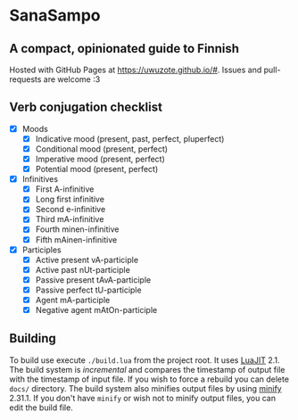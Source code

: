 # SanaSampo
## A compact, opinionated guide to Finnish

Hosted with GitHub Pages at <https://uwuzote.github.io/#>.
Issues and pull-requests are welcome :3

## Verb conjugation checklist
- [x] Moods
  - [x] Indicative mood (present, past, perfect, pluperfect)
  - [x] Conditional mood (present, perfect)
  - [x] Imperative mood (present, perfect)
  - [x] Potential mood (present, perfect)
- [x] Infinitives
  - [x] First A-infinitive
  - [x] Long first infinitive
  - [x] Second e-infinitive
  - [x] Third mA-infinitive
  - [x] Fourth minen-infinitive
  - [x] Fifth mAinen-infinitive
- [x] Participles
  - [x] Active present vA-participle
  - [x] Active past nUt-participle
  - [x] Passive present tAvA-participle
  - [x] Passive perfect tU-participle
  - [x] Agent mA-participle
  - [x] Negative agent mAtOn-participle

## Building
To build use execute `./build.lua` from the project root. It uses
[LuaJIT](https://luajit.org/luajit.html) 2.1. The build system is
*incremental* and compares the timestamp of output file with the
timestamp of input file. If you wish to force a rebuild you can delete
`docs/` directory. The build system also minifies output files by using
[minify](https://github.com/tdewolff/minify/) 2.31.1. If you don't have
`minify` or wish not to minify output files, you can edit the build file.

<!-- TODO: build sitemap -->

